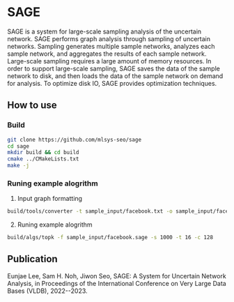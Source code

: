 # SAGE
SAGE is a system for large-scale sampling analysis of the uncertain network. SAGE performs graph analysis through sampling of uncertain networks. Sampling generates multiple sample networks, analyzes each sample network, and aggregates the results of each sample network. Large-scale sampling requires a large amount of memory resources. In order to support large-scale sampling, SAGE saves the data of the sample network to disk, and then loads the data of the sample network on demand for analysis. To optimize disk IO, SAGE provides optimization techniques.

## How to use
### Build
```sh
git clone https://github.com/mlsys-seo/sage
cd sage
mkdir build && cd build
cmake ../CMakeLists.txt
make -j
```
### Runing example alogrithm
1. Input graph formatting
```sh
build/tools/converter -t sample_input/facebook.txt -o sample_input/facebook.sage
```
2. Runing example alogrithm
```sh
build/algs/topk -f sample_input/facebook.sage -s 1000 -t 16 -c 128
```


## Publication
Eunjae Lee, Sam H. Noh, Jiwon Seo, SAGE: A System for Uncertain Network Analysis, in Proceedings of the International Conference on Very Large Data Bases (VLDB), 2022--2023.

